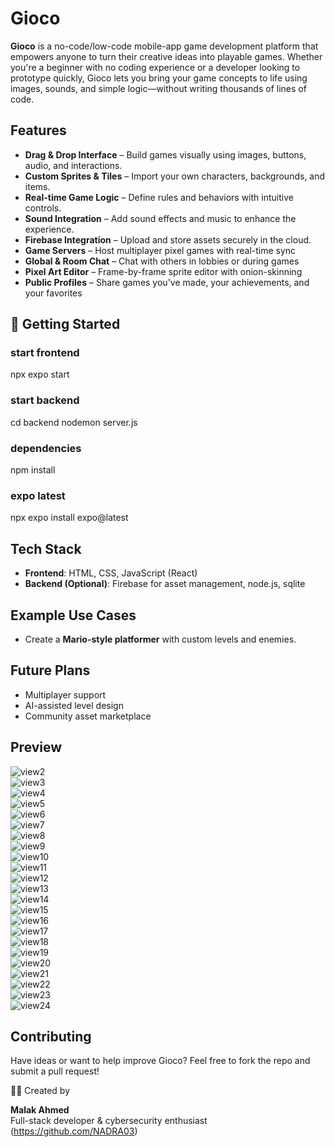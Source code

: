 
# Gioco

**Gioco** is a no-code/low-code mobile-app game development platform that empowers anyone to turn their creative ideas into playable games. Whether you're a beginner with no coding experience or a developer looking to prototype quickly, Gioco lets you bring your game concepts to life using images, sounds, and simple logic—without writing thousands of lines of code.

## Features

- **Drag & Drop Interface** – Build games visually using images, buttons, audio, and interactions.
- **Custom Sprites & Tiles** – Import your own characters, backgrounds, and items.
- **Real-time Game Logic** – Define rules and behaviors with intuitive controls.
- **Sound Integration** – Add sound effects and music to enhance the experience.
- **Firebase Integration** – Upload and store assets securely in the cloud.
- **Game Servers** – Host multiplayer pixel games with real-time sync
- **Global & Room Chat** – Chat with others in lobbies or during games
- **Pixel Art Editor** – Frame-by-frame sprite editor with onion-skinning
- **Public Profiles** – Share games you've made, your achievements, and your favorites

## 🚀 Getting Started

### start frontend
npx expo start

### start backend
cd backend
nodemon server.js

### dependencies
npm install

### expo latest 
npx expo install expo@latest

## Tech Stack

- **Frontend**: HTML, CSS, JavaScript (React)
- **Backend (Optional)**: Firebase for asset management, node.js, sqlite

## Example Use Cases

- Create a **Mario-style platformer** with custom levels and enemies.

## Future Plans

- Multiplayer support  
- AI-assisted level design  
- Community asset marketplace  

## Preview

![view2](./readme/picture2.png)  
![view3](./readme/picture3.png)  
![view4](./readme/picture4.png)  
![view5](./readme/picture5.png)  
![view6](./readme/picture6.png)  
![view7](./readme/picture7.png)  
![view8](./readme/picture8.png)  
![view9](./readme/picture9.png)  
![view10](./readme/picture10.png)  
![view11](./readme/picture11.png)  
![view12](./readme/picture12.png)  
![view13](./readme/picture13.png)  
![view14](./readme/picture14.png)  
![view15](./readme/picture15.png)  
![view16](./readme/picture16.png)  
![view17](./readme/picture17.png)  
![view18](./readme/picture18.png)  
![view19](./readme/picture19.png)  
![view20](./readme/picture20.png)  
![view21](./readme/picture21.png)  
![view22](./readme/picture22.png)  
![view23](./readme/picture23.png)  
![view24](./readme/picture24.png)

## Contributing

Have ideas or want to help improve Gioco? Feel free to fork the repo and submit a pull request!

🧑‍💻 Created by 

**Malak Ahmed**  
Full-stack developer & cybersecurity enthusiast
(https://github.com/NADRA03)
